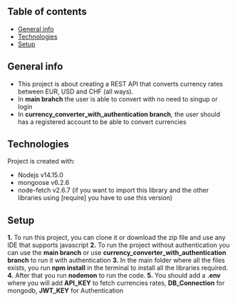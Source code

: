 ## Table of contents
* [General info](#general-info)
* [Technologies](#technologies)
* [Setup](#setup)

## General info
-   This project is about creating a REST API that converts currency rates between EUR, USD and CHF (all ways).
-   In **main brahch** the user is able to convert with no need to singup or login 
-   In **currency_converter_with_authentication branch**, the user should has a registered account to be able to convert currencies 
	
## Technologies
Project is created with:
* Nodejs v14.15.0
* mongoose v6.2.6
* node-fetch v2.6.7 (if you want to import this library and the other libraries using [require] you have to use this version)


## Setup
**1.**    To run this project, you can clone it or download the zip file and use any IDE that supports javascript 
**2.**    To run the project without authentication you can use the **main branch** or use **currency_converter_with_authentication branch** to run it with authentication
**3.**   In the main folder where all the files exists, you run **npm install** in the terminal to install all the libraries required.
**4.**   After that you run **nodemon** to run the code.
**5.**   You should add a **.env** where you will add **API_KEY** to fetch currencies rates, **DB_Connection** for mongodb, **JWT_KEY** for Authentication
